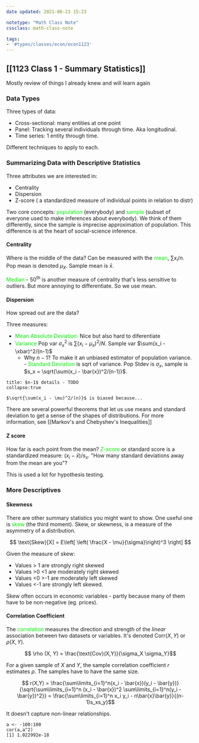 ```yaml
---
date updated: 2021-06-23 15:23

notetype: "Math Class Note"
cssclass: math-class-note

tags: 
- '#types/classes/econ/econ1123'
---
```


## [[1123 Class 1 - Summary Statistics]]

Mostly review of things I already knew and will learn again 

### Data Types

Three types of data: 
- Cross-sectional: many entities at one point
- Panel: Tracking several individuals through time. Aka longitudinal.
- Time series: 1 entity through time.

Different techniques to apply to each. 

### Summarizing Data with Descriptive Statistics

Three attributes we are interested in:
- Centrality
- Dispersion
- Z-score ( a standardized measure of individual points in relation to distr)

Two core concepts: <font color="gree">population</font> (everybody) and<font color="gree"> sample</font> (subset of everyone used to make inferences about everybody). We think of them differently, since the sample is imprecise approximation of population. This difference is at the heart of social-science inference. 

#### Centrality

Where is the middle of the data? Can be measured with the <font color="gree">mean</font>, $\sum x_i/n$.  Pop mean is denoted $\mu_X$. Sample mean is $\bar{x}$.

<font color="gree">Median</font> - $50^{\text{th}}$ is another measure of centrality that's less sensitive to outliers. But more annoying to differentiate. So we use mean.

#### Dispersion 

How spread out are the data? 

Three measures:

- <font color="gree">Mean Absolute Deviation.</font> Nice but also hard to diferentiate
- <font color="gree">Variance</font> Pop var $\sigma_x^2$ is $\sum(x_i - \mu_x)^2/N$. Sample var  $\sum(x_i - \xbar)^2/(n-1)$
	- Why $n-1$? To make it an unbiased estimator of population variance. 
-<font color="gree"> Standard Deviation</font> is sqrt of variance. Pop Stdev is $\sigma_x$, sample is $s_x = \sqrt{\sum(x_i - \bar{x})^2/(n-1)}$. 

```ad-info
title: $n-1$ details - TODO
collapse:true

$\sqrt{\sum(x_i - \mu)^2/(n)}$ is biased because...

```

There are several powerful theorems that let us use means and standard deviation to get a sense of the shapes of distributions. For more information, see [[Markov's and Chebyshev's Inequalities]]

#### Z score

How far is each point from the mean? <font color="gree">$Z$-score</font> or standard score is a standardized measure: $(x_i - \bar{x})/s_x$.  "How many standard deviations away from the mean are you"?

This is used a lot for hypothesis testing. 

### More Descriptives

#### Skewness

There are other summary statistics you might want to show. One useful one is <font color="gree">skew</font> (the third moment). Skew, or skewness, is a measure of the asymmetry of a distribution. 

$$ \text{Skew}[X] = E\left[ \left( \frac{X - \mu}{\sigma}\right)^3 \right] $$

Given the measure of skew:

- Values > 1 are strongly right skewed
- Values >0 <1 are moderately right skewed
- Values <0 >-1 are moderately left skewed
- Values <-1 are strongly left skewed. 


Skew often occurs in economic variables - partly because many of them have to be non-negative (eg. prices). 


#### Correlation Coefficient 

The <font color="gree">correlation</font> measures the direction and strength of the _linear_ association between two datasets or variables. It's denoted $\text{Corr}(X,Y)$ or $\rho (X,Y)$. 

$$ \rho (X, Y) = \frac{\text{Cov}(X,Y)}{\sigma_X \sigma_Y}$$

For a given sample of $X$ and $Y$, the sample correlation coefficient $r$ estimates $\rho$. The samples have to have the same size. 

$$ r(X,Y) =  \frac{\sum\limits_{i=1}^n(x_i - \bar{x})(y_i - \bar{y})}{\sqrt{\sum\limits_{i=1}^n (x_i - \bar{x})^2 \sum\limits_{i=1}^n(y_i - \bar{y})^2}} = \frac{\sum\limits_{i=1}^n x_i y_i - n\bar{x}\bar{y}}{(n-1)s_xs_y}$$

It doesn't capture non-linear relationships. 

```
a <- -100:100
cor(a,a^2)
[1] 1.022992e-18

```


